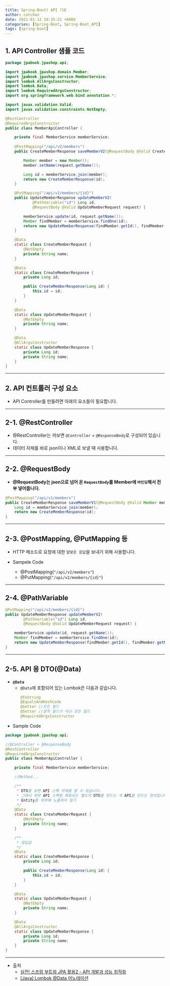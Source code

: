 ```yaml
---
title: Spring-Boot) API 기본  
author: cotchan 
date: 2021-01-12 19:35:21 +0800 
categories: [Spring-Boot, Spring-Boot_API]
tags: [spring-boot] 
---
```


## 1. API Controller 샘플 코드

```java
package jpabook.jpashop.api;

import jpabook.jpashop.domain.Member;
import jpabook.jpashop.service.MemberService;
import lombok.AllArgsConstructor;
import lombok.Data;
import lombok.RequiredArgsConstructor;
import org.springframework.web.bind.annotation.*;

import javax.validation.Valid;
import javax.validation.constraints.NotEmpty;

@RestController
@RequiredArgsConstructor
public class MemberApiController {

    private final MemberService memberService;
    
    @PostMapping("/api/v2/members")
    public CreateMemberResponse saveMemberV2(@RequestBody @Valid CreateMemberRequest request) {

        Member member = new Member();
        member.setName(request.getName());

        Long id = memberService.join(member);
        return new CreateMemberResponse(id);
    }

    @PutMapping("/api/v2/members/{id}")
    public UpdateMemberResponse updateMemberV2(
            @PathVariable("id") Long id,
            @RequestBody @Valid UpdateMemberRequest request) {

        memberService.update(id, request.getName());
        Member findMember = memberService.findOne(id);
        return new UpdateMemberResponse(findMember.getId(), findMember.getName());
    }

    @Data
    static class CreateMemberRequest {
        @NotEmpty
        private String name;
    }

    @Data
    static class CreateMemberResponse {
        private Long id;

        public CreateMemberResponse(Long id) {
            this.id = id;
        }
    }

    @Data
    static class UpdateMemberRequest {
        @NotEmpty
        private String name;
    }

    @Data
    @AllArgsConstructor
    static class UpdateMemberResponse {
        private Long id;
        private String name;
    }
}
```

---


## 2. API 컨트롤러 구성 요소

+ API Controller를 만들려면 아래의 요소들이 필요합니다.

---

## 2-1. @RestController

+ @RestController는 까보면 `@Controller` + `@ResponseBody`로 구성되어 있습니다.
+ 데이터 자체를 바로 json이나 XML로 보낼 때 사용합니다. 

---

## 2-2. @RequestBody

+ **@RequestBody는 json으로 넘어 온 `RequestBody`를 Member에 `바인딩`해서 전부 넣어줍니다.**

```java
@PostMapping("/api/v1/members")
public CreateMemberResponse saveMemberV1(@RequestBody @Valid Member member) {
    Long id = memberService.join(member);
    return new CreateMemberResponse(id);
}
```

---

## 2-3. @PostMapping, @PutMapping 등

+ HTTP 메소드로 요청에 대한 `알맞은 응답`을 보내기 위해 사용합니다.

+ Sampele Code
  + @PostMapping(`"/api/v2/members"`)
  + @PutMapping(`"/api/v2/members/{id}"`)

---

## 2-4. @PathVariable
 
```java
@PutMapping("/api/v2/members/{id}")
public UpdateMemberResponse updateMemberV2(
        @PathVariable("id") Long id,
        @RequestBody @Valid UpdateMemberRequest request) {

    memberService.update(id, request.getName());
    Member findMember = memberService.findOne(id);
    return new UpdateMemberResponse(findMember.getId(), findMember.getName());
}
```

---

## 2-5. API 용 DTO(@Data)

+ **`@Data`** 
  + `@Data`에 포함되어 있는 Lombok은 다음과 같습니다.
    ```java
    @ToString
    @EqualsAndHashCode
    @Getter //모든 필드  
    @Setter //정적 필드가 아닌 모든 필드  
    @RequiredArgsConstructor
    ```
+ Sample Code

```java
package jpabook.jpashop.api;

//@Controller + @ResponseBody
@RestController
@RequiredArgsConstructor
public class MemberApiController {

    private final MemberService memberService;

    //Method...

    /**
     * DTO를 보면 API 스펙 자체를 알 수 있습니다.
     * 그래서 외부 API 스펙랑 매핑되는 별도의 DTO를 만드는 게 API를 만드는 정석입니다.
     * Entity를 외부에 노출하지 말기
     */
    @Data
    static class CreateMemberRequest {
        @NotEmpty
        private String name;
    }

    /**
     * 응답값
     */
    @Data
    static class CreateMemberResponse {
        private Long id;

        public CreateMemberResponse(Long id) {
            this.id = id;
        }
    }

    @Data
    static class UpdateMemberRequest {
        @NotEmpty
        private String name;
    }

    @Data
    @AllArgsConstructor
    static class UpdateMemberResponse {
        private Long id;
        private String name;
    }
}
```

---

+ 출처
    + [실전! 스프링 부트와 JPA 활용2 - API 개발과 성능 최적화](https://www.inflearn.com/course/%EC%8A%A4%ED%94%84%EB%A7%81%EB%B6%80%ED%8A%B8-JPA-API%EA%B0%9C%EB%B0%9C-%EC%84%B1%EB%8A%A5%EC%B5%9C%EC%A0%81%ED%99%94/dashboard)
    + [[Java] Lombok @Data 어노테이션](https://hilucky.tistory.com/238)
